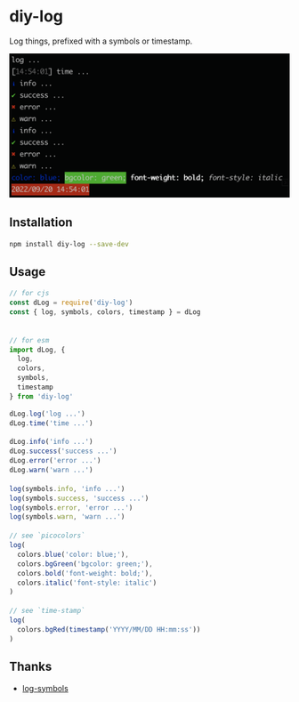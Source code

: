 # diy-log

Log things, prefixed with a symbols or timestamp.

![img](./example/screenshot.png)



## Installation

```bash
npm install diy-log --save-dev
```



## Usage

```js
// for cjs
const dLog = require('diy-log')
const { log, symbols, colors, timestamp } = dLog


// for esm
import dLog, {
  log,
  colors,
  symbols,
  timestamp
} from 'diy-log'
```

```js
dLog.log('log ...')
dLog.time('time ...')

dLog.info('info ...')
dLog.success('success ...')
dLog.error('error ...')
dLog.warn('warn ...')

log(symbols.info, 'info ...')
log(symbols.success, 'success ...')
log(symbols.error, 'error ...')
log(symbols.warn, 'warn ...')

// see `picocolors`
log(
  colors.blue('color: blue;'),
  colors.bgGreen('bgcolor: green;'),
  colors.bold('font-weight: bold;'),
  colors.italic('font-style: italic')
)

// see `time-stamp`
log(
  colors.bgRed(timestamp('YYYY/MM/DD HH:mm:ss'))
)
```



## Thanks

- [log-symbols](https://github.com/sindresorhus/log-symbols)
